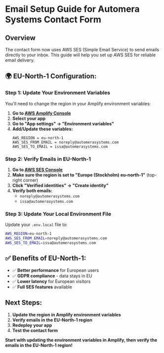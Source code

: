# Email Setup Guide for Automera Systems Contact Form

## Overview

The contact form now uses AWS SES (Simple Email Service) to send emails directly to your inbox. This guide will help you set up AWS SES for reliable email delivery.

## 🌍 **EU-North-1 Configuration:**

### **Step 1: Update Your Environment Variables**

You'll need to change the region in your Amplify environment variables:

1. **Go to [AWS Amplify Console](https://console.aws.amazon.com/amplify/)**
2. **Select your app**
3. **Go to "App settings" → "Environment variables"**
4. **Add/Update these variables:**
   ```
   AWS_REGION = eu-north-1
   AWS_SES_FROM_EMAIL = noreply@automerasystems.com
   AWS_SES_TO_EMAIL = issa@automerasystems.com
   ```

### **Step 2: Verify Emails in EU-North-1**

1. **Go to [AWS SES Console](https://console.aws.amazon.com/ses/)**
2. **Make sure the region is set to "Europe (Stockholm) eu-north-1"** (top-right corner)
3. **Click "Verified identities" → "Create identity"**
4. **Verify both emails:**
   - `noreply@automerasystems.com`
   - `issa@automerasystems.com`

### **Step 3: Update Your Local Environment File**

Update your `.env.local` file to:

```bash
AWS_REGION=eu-north-1
AWS_SES_FROM_EMAIL=noreply@automerasystems.com
AWS_SES_TO_EMAIL=issa@automerasystems.com
```

## ✅ **Benefits of EU-North-1:**

- ✅ **Better performance** for European users
- ✅ **GDPR compliance** - data stays in EU
- ✅ **Lower latency** for European visitors
- ✅ **Full SES features** available

## **Next Steps:**

1. **Update the region in Amplify environment variables**
2. **Verify emails in the EU-North-1 region**
3. **Redeploy your app**
4. **Test the contact form**

**Start with updating the environment variables in Amplify, then verify the emails in the EU-North-1 region!**
